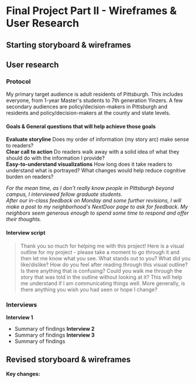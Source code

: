# Final Project Part II - Wireframes & User Research

## Starting storyboard & wireframes

## User research
### Protocol
My primary target audience is adult residents of Pittsburgh. This includes everyone, from 1-year Master's students to 7th generation Yinzers. A few secondary audiences are policy/decision-makers in Pittsburgh and residents and policy/decision-makers at the county and state levels.

#### Goals & General questions that will help achieve those goals
__Evaluate storyline__ Does my order of information (my story arc) make sense to readers?  
__Clear call to action__ Do readers walk away with a solid idea of what they should do with the information I provide?  
__Easy-to-understand visualizations__ How long does it take readers to understand what is portrayed? What changes would help reduce cognitive burden on readers?

_For the mean time, as I don't really know people in Pittsburgh beyond campus, I interviewed fellow graduate students.  
After our in-class feedback on Monday and some further revisions, I will make a post to my neighborhood's NextDoor page to ask for feedback. My neighbors seem generous enough to spend some time to respond and offer their thoughts._

#### Interview script
> Thank you so much for helping me with this project!
> Here is a visual outline for my project - please take a moment to go through it and then let me know what you see.
 > What stands out to you? What did you like/dislike?
 > How do you feel after reading through this visual outline?
 > Is there anything that is confusing?
 > Could you walk me through the story that was told in the outline without looking at it? This will help me understand if I am communicating things well.
> More generally, is there anything you wish you had seen or hope I change?

### Interviews
__Interview 1__
* Summary of findings
__Interview 2__
* Summary of findings
__Interview 3__
* Summary of findings

## Revised storyboard & wireframes
__Key changes:__ 

